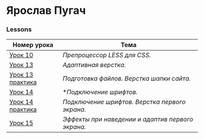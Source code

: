 # Ярослав Пугач
### Lessons  

| Номер урока | Тема |    
| ------- | ------- | 
| [Урок 10][l_10] | *Препроцессор LESS для CSS.* | 
| [Урок 13][l_13] | *Адаптивная верстка.* |
| [Урок 13 практика][l_13_p] | *Подготовка файлов. Верстка шапки сайта.* |
| [Урок 14][l_14] | **Подключение шрифтов.* |
| [Урок 14 практика][l_14_p] | *Подключение шрифтов. Верстка первого экрана.* |
| [Урок 15][l_15_p] | *Эффекты при наведении и адаптив первого экрана.* |

[l_10]:(https://yarikpugach.github.io/lesson_10/)  
[l_13]:(https://yarikpugach.github.io/lesson_13/)  
[l_13_p]:(https://yarikpugach.github.io/lesson_13_practice/)  
[l_14]:(https://yarikpugach.github.io/lesson_14/)  
[l_14_p]:(https://yarikpugach.github.io/lesson_14_practiсе/)  
[l_15_p]:(https://yarikpugach.github.io/lesson_15_practice/)

